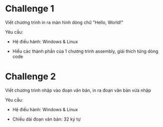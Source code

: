 # Challenge 1

Viết chương trình in ra màn hình dòng chữ "Hello, World!" 

Yêu cầu:

- Hệ điều hành: Windows & Linux

- Hiểu các thành phần của 1 chương trình assembly, giải thích từng dòng code

# Challenge 2

Viết chương trình nhập vào đoạn văn bản, in ra đoạn văn bản vừa nhập 

Yêu cầu:

- Hệ điều hành: Windows & Linux

- Chiều dài đoạn văn bản: 32 ký tự
